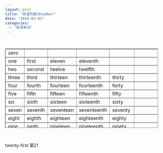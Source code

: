```yaml
---
layout: post
title: "英语的数词number"
date: "2019-03-03"
categories: 
  - "英语单词"
---
```


 

<table style="height: 262px; border-style: solid;" border="1"><tbody><tr style="height: 24px;"><td style="width: 40px; height: 24px;">zero</td><td style="width: 55px; height: 24px;"></td><td style="width: 71px; height: 24px;"></td><td style="width: 86px; height: 24px;"></td><td style="width: 61px; height: 24px;"></td><td style="width: 67px; height: 24px;"></td><td style="width: 51px; height: 24px;"></td></tr><tr style="height: 24px;"><td style="width: 40px; height: 24px;">one</td><td style="width: 55px; height: 24px;">first</td><td style="width: 71px; height: 24px;">eleven</td><td style="width: 86px; height: 24px;">eleventh</td><td style="width: 61px; height: 24px;"></td><td style="width: 67px; height: 24px;"></td><td style="width: 51px; height: 24px;"></td></tr><tr style="height: 22px;"><td style="width: 40px; height: 22px;">two</td><td style="width: 55px; height: 22px;">second</td><td style="width: 71px; height: 22px;">twelve</td><td style="width: 86px; height: 22px;">twelfth</td><td style="width: 61px; height: 22px;"></td><td style="width: 67px; height: 22px;"></td><td style="width: 51px; height: 22px;"></td></tr><tr style="height: 24px;"><td style="width: 40px; height: 24px;">three</td><td style="width: 55px; height: 24px;">third</td><td style="width: 71px; height: 24px;">thirteen</td><td style="width: 86px; height: 24px;">thirteenth</td><td style="width: 61px; height: 24px;">thirty</td><td style="width: 67px; height: 24px;"></td><td style="width: 51px; height: 24px;"></td></tr><tr style="height: 24px;"><td style="width: 40px; height: 24px;">four</td><td style="width: 55px; height: 24px;">fourth</td><td style="width: 71px; height: 24px;">fourteen</td><td style="width: 86px; height: 24px;">fourteenth</td><td style="width: 61px; height: 24px;">forty</td><td style="width: 67px; height: 24px;"></td><td style="width: 51px; height: 24px;"></td></tr><tr style="height: 24px;"><td style="width: 40px; height: 24px;">five</td><td style="width: 55px; height: 24px;">fifth</td><td style="width: 71px; height: 24px;">fifteen</td><td style="width: 86px; height: 24px;">fifteenth</td><td style="width: 61px; height: 24px;">fifty</td><td style="width: 67px; height: 24px;"></td><td style="width: 51px; height: 24px;"></td></tr><tr style="height: 24px;"><td style="width: 40px; height: 24px;">six</td><td style="width: 55px; height: 24px;">sixth</td><td style="width: 71px; height: 24px;">sixteen</td><td style="width: 86px; height: 24px;">sixteenth</td><td style="width: 61px; height: 24px;">sixty</td><td style="width: 67px; height: 24px;"></td><td style="width: 51px; height: 24px;"></td></tr><tr style="height: 24px;"><td style="width: 40px; height: 24px;">seven</td><td style="width: 55px; height: 24px;">seventh</td><td style="width: 71px; height: 24px;">seventeen</td><td style="width: 86px; height: 24px;">seventeenth</td><td style="width: 61px; height: 24px;">seventy</td><td style="width: 67px; height: 24px;"></td><td style="width: 51px; height: 24px;"></td></tr><tr style="height: 24px;"><td style="width: 40px; height: 24px;">eight</td><td style="width: 55px; height: 24px;">eighth</td><td style="width: 71px; height: 24px;">eighteen</td><td style="width: 86px; height: 24px;">eighteenth</td><td style="width: 61px; height: 24px;">eighty</td><td style="width: 67px; height: 24px;"></td><td style="width: 51px; height: 24px;"></td></tr><tr style="height: 24px;"><td style="width: 40px; height: 24px;">nine</td><td style="width: 55px; height: 24px;">ninth</td><td style="width: 71px; height: 24px;">nineteen</td><td style="width: 86px; height: 24px;">nineteenth</td><td style="width: 61px; height: 24px;">ninety</td><td style="width: 67px; height: 24px;"></td><td style="width: 51px; height: 24px;"></td></tr><tr style="height: 24px;"><td style="width: 40px; height: 24px;">ten</td><td style="width: 55px; height: 24px;">tenth</td><td style="width: 71px; height: 24px;">twenty</td><td style="width: 86px; height: 24px;">twenties</td><td style="width: 61px; height: 24px;">hundred</td><td style="width: 67px; height: 24px;">thousand</td><td style="width: 51px; height: 24px;">million</td></tr></tbody></table>

 

twenty-first 第21
